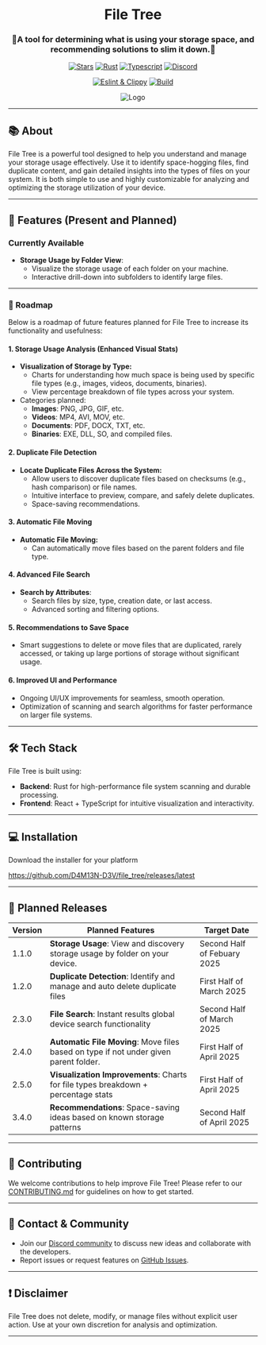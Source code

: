 <div align="center">
  <h1>File Tree</h1>
  <h3>🌳A tool for determining what is using your storage space, and recommending solutions to slim it down.🌳</h3>

<p>

[![Stars](https://img.shields.io/github/stars/d4m13n-d3v/file_tree?style=social)](https://github.com/d4m13n-d3v/file_tree)
[![Rust](https://img.shields.io/badge/built_with-Rust-dca282.svg)](https://github.com/d4m13n-d3v/file_tree)
[![Typescript](https://img.shields.io/badge/built_with-Typescript-3178C6.svg)](https://github.com/d4m13n-d3v/file_tree)
[![Discord](https://img.shields.io/discord/1195961063183765575?label=chat&logo=discord)](https://discord.gg/8dHnaarghJ)

</p>
<p>

[![Eslint & Clippy](https://github.com/d4m13n-d3v/file_tree_rust/actions/workflows/eslint_clippy.yml/badge.svg)](https://github.com/d4m13n-d3v/file_tree/actions/workflows/eslint_clippy.yml)
[![Build](https://github.com/d4m13n-d3v/file_tree_rust/actions/workflows/build.yml/badge.svg)](https://github.com/d4m13n-d3v/file_tree/actions/workflows/build.yml)

<p>

![Logo](https://files-api.d4m13n.dev/pnwywghBJLJW.png)

</div>

---

## 📚 About

File Tree is a powerful tool designed to help you understand and manage your storage usage effectively. Use it to identify space-hogging files, find duplicate content, and gain detailed insights into the types of files on your system. It is both simple to use and highly customizable for analyzing and optimizing the storage utilization of your device.

---

## 🚀 Features (Present and Planned)

### Currently Available
- **Storage Usage by Folder View**:
    - Visualize the storage usage of each folder on your machine.
    - Interactive drill-down into subfolders to identify large files.
---

### 🌟 Roadmap
Below is a roadmap of future features planned for File Tree to increase its functionality and usefulness:

#### **1. Storage Usage Analysis (Enhanced Visual Stats)**
- **Visualization of Storage by Type:**
    - Charts for understanding how much space is being used by specific file types (e.g., images, videos, documents, binaries).
    - View percentage breakdown of file types across your system.
- Categories planned:
    - **Images**: PNG, JPG, GIF, etc.
    - **Videos**: MP4, AVI, MOV, etc.
    - **Documents**: PDF, DOCX, TXT, etc.
    - **Binaries**: EXE, DLL, SO, and compiled files.

#### **2. Duplicate File Detection**
- **Locate Duplicate Files Across the System:**
    - Allow users to discover duplicate files based on checksums (e.g., hash comparison) or file names.
    - Intuitive interface to preview, compare, and safely delete duplicates.
    - Space-saving recommendations.

#### **3. Automatic File Moving**
- **Automatic File Moving:**
    - Can automatically move files based on the parent folders and file type.

#### **4. Advanced File Search**
- **Search by Attributes**:
    - Search files by size, type, creation date, or last access.
    - Advanced sorting and filtering options.

#### **5. Recommendations to Save Space**
- Smart suggestions to delete or move files that are duplicated, rarely accessed, or taking up large portions of storage without significant usage.

#### **6. Improved UI and Performance**
- Ongoing UI/UX improvements for seamless, smooth operation.
- Optimization of scanning and search algorithms for faster performance on larger file systems.

---

## 🛠️ Tech Stack

File Tree is built using:
- **Backend**: Rust for high-performance file system scanning and durable processing.
- **Frontend**: React + TypeScript for intuitive visualization and interactivity.

---

## 💻 Installation
Download the installer for your platform

https://github.com/D4M13N-D3V/file_tree/releases/latest

---

## 📅 Planned Releases

| Version | Planned Features                                                                      | Target Date                 |
|---------|---------------------------------------------------------------------------------------|-----------------------------|
| 1.1.0   | **Storage Usage**: View and discovery storage usage by folder on your device.         | Second Half of Febuary 2025 |
| 1.2.0   | **Duplicate Detection**: Identify and manage and auto delete duplicate files          | First Half of March 2025    |
| 2.3.0   | **File Search**: Instant results global device search functionality                   | Second Half of March 2025   |
| 2.4.0   | **Automatic File Moving**: Move files based on type if not under given parent folder. | First Half of April 2025    |
| 2.5.0   | **Visualization Improvements**: Charts for file types breakdown + percentage stats    | First Half of April 2025    |
| 3.4.0   | **Recommendations**: Space-saving ideas based on known storage patterns               | Second Half of April 2025   |

---

## 📖 Contributing

We welcome contributions to help improve File Tree! Please refer to our [CONTRIBUTING.md](https://github.com/d4m13n-d3v/file_tree/blob/main/CONTRIBUTING.md) for guidelines on how to get started.

---

## 📧 Contact & Community

- Join our [Discord community](https://discord.gg/8dHnaarghJ) to discuss new ideas and collaborate with the developers.
- Report issues or request features on [GitHub Issues](https://github.com/d4m13n-d3v/file_tree/issues).

---

## ❗ Disclaimer

File Tree does not delete, modify, or manage files without explicit user action. Use at your own discretion for analysis and optimization.

---
